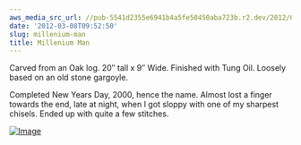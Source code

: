 ```yaml
---
aws_media_src_url: //pub-5541d2355e6941b4a5fe50450aba723b.r2.dev/2012/03/milleniumman.jpg
date: '2012-03-08T09:52:50'
slug: millenium-man
title: Millenium Man
---
```


 Carved from an Oak log. 20″ tall x 9″ Wide. Finished with Tung Oil. Loosely based on an old stone gargoyle.

 Completed New Years Day, 2000, hence the name. Almost lost a finger towards the end, late at night, when I got sloppy with one of my sharpest chisels. Ended up with quite a few stitches.

 [![Image](//pub-5541d2355e6941b4a5fe50450aba723b.r2.dev/2012/03/milleniumman.jpg?w=487)](//pub-5541d2355e6941b4a5fe50450aba723b.r2.dev/2012/03/milleniumman.jpg)